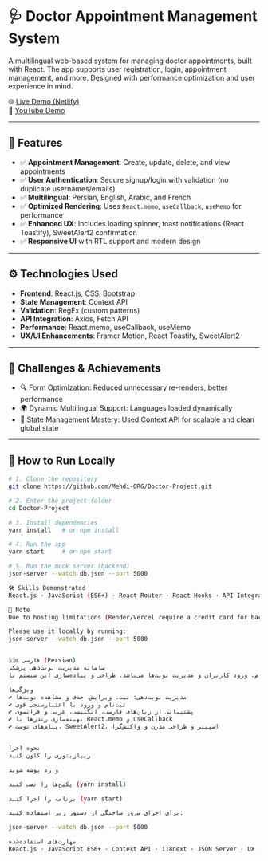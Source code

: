 # 🩺 Doctor Appointment Management System

A multilingual web-based system for managing doctor appointments, built with React. The app supports user registration, login, appointment management, and more. Designed with performance optimization and user experience in mind.

🌐 [Live Demo (Netlify)](https://doctor-project-mehdi-org.netlify.app)  
🎥 [YouTube Demo](https://youtu.be/GaxFLsggCO0)

---

## 🚀 Features

- ✅ **Appointment Management**: Create, update, delete, and view appointments
- ✅ **User Authentication**: Secure signup/login with validation (no duplicate usernames/emails)
- ✅ **Multilingual**: Persian, English, Arabic, and French
- ✅ **Optimized Rendering**: Uses `React.memo`, `useCallback`, `useMemo` for performance
- ✅ **Enhanced UX**: Includes loading spinner, toast notifications (React Toastify), SweetAlert2 confirmation
- ✅ **Responsive UI** with RTL support and modern design

---

## ⚙️ Technologies Used

- **Frontend**: React.js, CSS, Bootstrap
- **State Management**: Context API
- **Validation**: RegEx (custom patterns)
- **API Integration**: Axios, Fetch API
- **Performance**: React.memo, useCallback, useMemo
- **UX/UI Enhancements**: Framer Motion, React Toastify, SweetAlert2

---

## 📌 Challenges & Achievements

- 🔍 Form Optimization: Reduced unnecessary re-renders, better performance
- 🌍 Dynamic Multilingual Support: Languages loaded dynamically
- 🧠 State Management Mastery: Used Context API for scalable and clean global state

---

## 🧪 How to Run Locally

```bash
# 1. Clone the repository
git clone https://github.com/Mehdi-ORG/Doctor-Project.git

# 2. Enter the project folder
cd Doctor-Project

# 3. Install dependencies
yarn install   # or npm install

# 4. Run the app
yarn start     # or npm start

# 5. Run the mock server (backend)
json-server --watch db.json --port 5000

🛠 Skills Demonstrated
React.js · JavaScript (ES6+) · React Router · React Hooks · API Integration · Axios · JSON Server / REST API · Framer Motion · React Toastify · SweetAlert2 · Form Validation (RegEx, Custom Validation) · UI/UX Design

📌 Note
Due to hosting limitations (Render/Vercel require a credit card for backend), the mock server (json-server) is not deployed online.

Please use it locally by running:
json-server --watch db.json --port 5000


🇮🇷 فارسی (Persian)
سامانه مدیریت نوبت‌دهی پزشکی
این پروژه یک سامانه وب برای مدیریت نوبت‌دهی پزشکی است که شامل قابلیت‌های ثبت‌نام، ورود کاربران و مدیریت نوبت‌ها می‌باشد. طراحی و پیاده‌سازی این سیستم با React انجام شده و با بهینه‌سازی عملکرد و تجربه کاربری مناسب، کاربر را قادر می‌سازد تا به راحتی نوبت‌های پزشکی خود را مدیریت کند.

ویژگی‌ها
✔ مدیریت نوبت‌دهی: ثبت، ویرایش، حذف و مشاهده نوبت‌ها
✔ ثبت‌نام و ورود با اعتبارسنجی قوی
✔ پشتیبانی از زبان‌های فارسی، انگلیسی، عربی و فرانسوی
✔ بهینه‌سازی رندرها با React.memo و useCallback
✔ پیام‌های توست، SweetAlert2، اسپینر و طراحی مدرن و واکنش‌گرا


نحوه اجرا
ریپازیتوری را کلون کنید

وارد پوشه شوید

پکیج‌ها را نصب کنید (yarn install)

برنامه را اجرا کنید (yarn start)

برای اجرای سرور ساختگی از دستور زیر استفاده کنید:

json-server --watch db.json --port 5000

مهارت‌های استفاده‌شده
React.js · JavaScript ES6+ · Context API · i18next · JSON Server · UX · Responsive Design · React Hooks · RegEx · Toast & Modal Libraries


